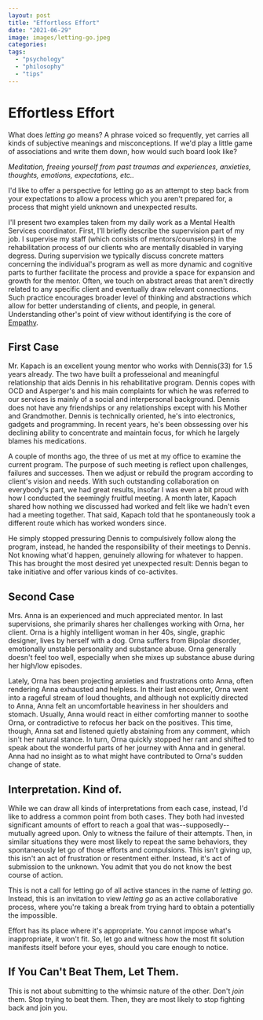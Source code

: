 ```yaml
---
layout: post
title: "Effortless Effort"
date: "2021-06-29"
image: images/letting-go.jpeg
categories: 
tags: 
  - "psychology"
  - "philosophy"
  - "tips"
---
```


# Effortless Effort

What does *letting go* means?
A phrase voiced so frequently, yet carries all kinds of subjective meanings and misconceptions. If we'd play a little game of associations and write them down, how would such board look like?

*Meditation, freeing yourself from past traumas and experiences, anxieties, thoughts, emotions, expectations, etc..*

I'd like to offer a perspective for letting go as an attempt to step back from
your expectations to allow a process which you aren't prepared for, a process
that might yield unknown and unexpected results.

I'll present two examples taken from my daily work as a Mental Health
Services coordinator. First, I'll briefly describe the supervision part of my
job. I supervise my staff (which consists of mentors/counselors) in the
rehabilitation process of our clients who are mentally disabled in varying degress. During supervision we
typically discuss concrete matters concerning the individual's program as well
as more dynamic and cognitive parts to further facilitate the process and
provide a space for expansion and growth for the mentor. Often, we touch on abstract areas that
aren't directly related to any specific client and eventually draw relevant
connections. Such practice encourages broader level of thinking and abstractions
which allow for better understanding of clients, and people, in general.
Understanding other's point of view without identifying is the core of [Empathy](/_posts/2021/06/empathy.md).

## First Case
Mr. Kapach is an excellent young mentor who works with Dennis(33) for 1.5 years
already. The two have built a professeional and meaningful relationship that
aids Dennis in his rehabilitative program. Dennis copes with OCD and Asperger's
and his main complaints for which he was referred to our services is mainly of a
social and interpersonal background. Dennis does not have any friendships or any
relationships except with his Mother and Grandmother. Dennis is technically
oriented, he's into electronics, gadgets and programming. In recent years, he's
been obssessing over his declining ability to concentrate and maintain focus,
for which he largely blames his medications.

A couple of months ago, the three of us met at my office to examine the current
program. The purpose of such meeting is reflect upon challenges, failures and
successes. Then we adjust or rebuild the program according to client's vision
and needs. With such outstanding collaboration on everybody's part, we had great
results, insofar I was even a bit proud with how I
conducted the seemingly fruitful meeting. A month later, Kapach shared how
nothing we discussed had worked and felt like we hadn't even had a meeting
together. That said, Kapach told that he spontaneously took a different route
which has worked wonders since.

He simply stopped pressuring Dennis to compulsively follow along the program, instead, he
handed the responsibility of their meetings to Dennis. Not knowing what'd
happen, genuinely allowing for whatever to happen. This has brought the most
desired yet unexpected result: Dennis began to take initiative and offer
various kinds of co-activites.

## Second Case
Mrs. Anna is an experienced and much appreciated mentor. In last supervisions,
she primarily shares her challenges working with Orna, her client. Orna is a highly
intelligent woman in her 40s, single, graphic designer, lives by herself with a
dog. Orna suffers from Bipolar disorder, emotionally unstable personality and
substance abuse. Orna generally doesn't feel too well, especially when
she mixes up substance abuse during her high/low episodes.

Lately, Orna has been projecting anxieties and frustrations onto Anna, often rendering
Anna exhausted and helpless. In their last encounter, Orna went into a rageful
stream of loud thoughts, and although not explicitly directed to Anna, Anna felt
an uncomfortable heaviness in her shoulders and stomach. Usually, Anna would
react in either comforting manner to soothe Orna, or contradictive to refocus
her back on the positives. This time, though, Anna sat and listened quietly
abstaining from any comment, which isn't her natural stance. In turn, Orna
quickly stopped her rant and shifted to speak about the wonderful parts of her
journey with Anna and in general. Anna had no insight as to what
might have contributed to Orna's sudden change of state.

## Interpretation. Kind of.
While we can draw all kinds of interpretations from each case, instead, I'd like to
address a common point from both cases. They both had invested significant
amounts of effort to reach a goal that was--supposedly--mutually agreed upon. Only to
witness the failure of their attempts. Then, in similar situations
they were most likely to repeat the same behaviors, they spontaneously let go of those efforts and
compulsions. This isn't giving up, this isn't an act of frustration or
resentment either. Instead, it's act of submission to the unknown. You admit
that you do not know the best course of action.

This is not a call for letting go of all active stances in the name of *letting
go*. Instead, this is an invitation to view *letting go* as an active
collaborative process, where you're taking a break from trying hard to obtain a
potentially the impossible.

Effort has its place where it's appropriate. You cannot impose what's
inappropriate, it won't fit. So, let go and witness how the most fit solution
manifests itself before your eyes, should you care enough to notice.

## If You Can't Beat Them, Let Them.
This is not about submitting to the whimsic nature of the other. Don't *join*
them. Stop trying to beat them. Then, they are most likely to stop fighting
back and join you.
